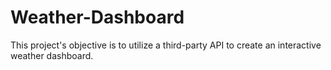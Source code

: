 # Weather-Dashboard
This project's objective is to utilize a third-party API to create an interactive weather dashboard.
